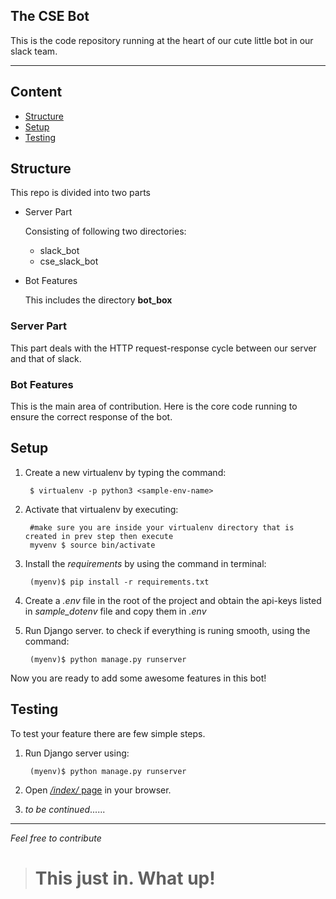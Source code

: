 ## The CSE Bot
This is the code repository running at the heart of our cute little bot 
in our slack team.
****

## Content
* [Structure](#structure)
* [Setup](#setup)
* [Testing](#testing)


## <a name="structure">Structure</a>
This repo is divided into two parts
* Server Part

    Consisting of following two directories:
    * slack_bot
    * cse_slack_bot
    
* Bot Features

    This includes the directory **bot_box**


### Server Part
This part deals with the HTTP request-response cycle between our server 
and that of slack.


### Bot Features
This is the main area of contribution. Here is the core code running to 
ensure the correct response of the bot.


## <a name="setup">Setup</a>
1. Create a new virtualenv by typing the command:
    
        $ virtualenv -p python3 <sample-env-name>

2. Activate that virtualenv by executing:

        #make sure you are inside your virtualenv directory that is created in prev step then execute
        myvenv $ source bin/activate
    
3. Install the *requirements* by using the command in terminal:

        (myenv)$ pip install -r requirements.txt

4. Create a *.env* file in the root of the project and obtain the api-keys 
listed in *sample_dotenv* file and copy them in *.env*

5. Run Django server. to check if everything is runing smooth, using the command:

        (myenv)$ python manage.py runserver

Now you are ready to add some awesome features in this bot!


## <a name="testing">Testing</a>
To test your feature there are few simple steps.
1. Run Django server using:

        (myenv)$ python manage.py runserver

2. Open [*/index/* page](127.0.0.1:8000/index) in your browser.
3. *to be continued*......


****
*Feel free to contribute*
># This just in. What up!
